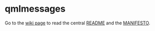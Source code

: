 qmlmessages
===========
Go to the [wiki page](http://sourceforge.net/p/socamos/wiki/ "Socam's Wiki") to read the central [README](https://sourceforge.net/p/socamos/wiki/README/ "SOCAM's README") and the [MANIFESTO](https://sourceforge.net/p/socamos/wiki/Manifesto/ "SOCAM's Manifesto").
